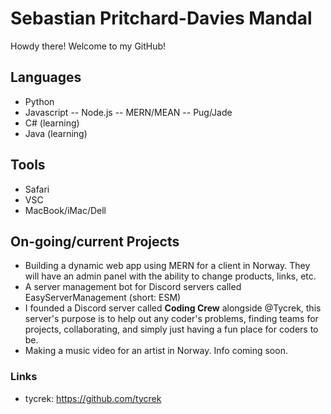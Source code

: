 # Sebastian Pritchard-Davies Mandal
Howdy there! Welcome to my GitHub!

## Languages
- Python
- Javascript
-- Node.js
-- MERN/MEAN
-- Pug/Jade
- C# (learning)
- Java (learning)

## Tools
- Safari
- VSC
- MacBook/iMac/Dell

## On-going/current Projects
- Building a dynamic web app using MERN for a client in Norway. They will have an admin panel with the ability to change products, links, etc.
- A server management bot for Discord servers called EasyServerManagement (short: ESM)
- I founded a Discord server called __Coding Crew__ alongside @Tycrek, this server's purpose is to help out any coder's problems, finding teams for projects, collaborating, and simply just having a fun place for coders to be.
- Making a music video for an artist in Norway. Info coming soon.

### Links
- tycrek: https://github.com/tycrek
